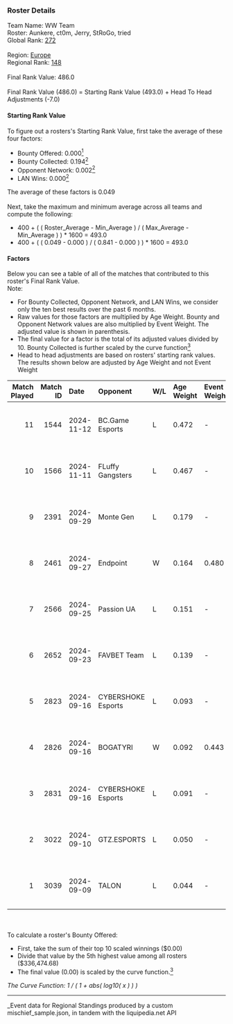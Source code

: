 ### Roster Details<br />
Team Name: WW Team<br />
Roster: Aunkere, ct0m, Jerry, StRoGo, tried<br />
Global Rank: [272](../../standings_global_2025_03_01.md)<br />
<br />
Region: [Europe]( ../../standings_europe_2025_03_01.md)<br />
Regional Rank: [148]( ../../standings_europe_2025_03_01.md)<br />
<br />
Final Rank Value:  486.0<br />
<br />
Final Rank Value (486.0) = Starting Rank Value (493.0) + Head To Head Adjustments (-7.0)<br />

#### Starting Rank Value<br />
To figure out a rosters's Starting Rank Value, first take the average of these four factors:<br />
- Bounty Offered: 0.000[<sup>1</sup>](#table2)
- Bounty Collected: 0.194[<sup>2</sup>](#table1)
- Opponent Network: 0.002[<sup>2</sup>](#table1)
- LAN Wins: 0.000[<sup>2</sup>](#table1)

The average of these factors is 0.049<br />
<br />
Next, take the maximum and minimum average across all teams and compute the following:<br />
- 400 + ( ( Roster_Average - Min_Average ) / ( Max_Average - Min_Average ) ) * 1600 = 493.0
- 400 + ( ( 0.049 - 0.000 ) / ( 0.841 - 0.000 ) ) * 1600 = 493.0


#### Factors<br />
Below you can see a table of all of the matches that contributed to this roster's Final Rank Value.<br />
Note:<br />

- For Bounty Collected, Opponent Network, and LAN Wins, we consider only the ten best results over the past 6 months.
- Raw values for those factors are multiplied by Age Weight. Bounty and Opponent Network values are also multiplied by Event Weight. The adjusted value is shown in parenthesis.
- The final value for a factor is the total of its adjusted values divided by 10. Bounty Collected is further scaled by the curve function[<sup>3</sup>](#curveFunction)
- Head to head adjustments are based on rosters' starting rank values. The results shown below are adjusted by Age Weight and not Event Weight
<span id="table1"></span><br />


| Match Played | Match ID | Date       | Opponent           | W/L | Age Weight | Event Weight | Bounty Collected | Opponent Network | LAN Wins  | H2H Adj. | Roster                               |
| -: | -: | :- | :- | :- | :- | :- | :- | :- | :- | -: | :- |
|           11 |     1544 | 2024-11-12 | BC.Game Esports    | L   | 0.472      | -            | -                | -                | -         |    -2.62 | Aunkere, ct0m, Jerry, StRoGo, tried  |
|           10 |     1566 | 2024-11-11 | FLuffy Gangsters   | L   | 0.467      | -            | -                | -                | -         |    -3.59 | Aunkere, ct0m, Jerry, StRoGo, tried  |
|            9 |     2391 | 2024-09-29 | Monte Gen          | L   | 0.179      | -            | -                | -                | -         |    -3.56 | Aunkere, ct0m, kelieN, StRoGo, tried |
|            8 |     2461 | 2024-09-27 | Endpoint           | W   | 0.164      | 0.480        | 0.009 (0.001)    | 0.233 (0.018)    | 0 (0.000) |     4.18 | Aunkere, ct0m, Jerry, StRoGo, tried  |
|            7 |     2566 | 2024-09-25 | Passion UA         | L   | 0.151      | -            | -                | -                | -         |    -0.12 | Aunkere, ct0m, Jerry, StRoGo, tried  |
|            6 |     2652 | 2024-09-23 | FAVBET Team        | L   | 0.139      | -            | -                | -                | -         |    -0.51 | Aunkere, ct0m, Jerry, StRoGo, tried  |
|            5 |     2823 | 2024-09-16 | CYBERSHOKE Esports | L   | 0.093      | -            | -                | -                | -         |    -0.94 | Aunkere, ct0m, Jerry, StRoGo, tried  |
|            4 |     2826 | 2024-09-16 | BOGATYRI           | W   | 0.092      | 0.443        | 0.000 (0.000)    | 0.000 (0.000)    | 0 (0.000) |     1.08 | Aunkere, ct0m, Jerry, StRoGo, tried  |
|            3 |     2831 | 2024-09-16 | CYBERSHOKE Esports | L   | 0.091      | -            | -                | -                | -         |    -0.23 | Aunkere, ct0m, Jerry, StRoGo, tried  |
|            2 |     3022 | 2024-09-10 | GTZ.ESPORTS        | L   | 0.050      | -            | -                | -                | -         |    -0.05 | Aunkere, ct0m, Jerry, StRoGo, tried  |
|            1 |     3039 | 2024-09-09 | TALON              | L   | 0.044      | -            | -                | -                | -         |    -0.66 | Aunkere, ct0m, Jerry, StRoGo, tried  |

<br />
<span id="table2"></span><br />
To calculate a roster's Bounty Offered:<br />

- First, take the sum of their top 10 scaled winnings ($0.00)
- Divide that value by the 5th highest value among all rosters ($336,474.68)
- The final value (0.00) is scaled by the curve function.[<sup>3</sup>](#curveFunction)

<span id="curveFunction"></span>_The Curve Function: 1 / ( 1 + abs( log10( x ) ) )_<br />

---
_Event data for Regional Standings produced by a custom mischief_sample.json, in tandem with the liquipedia.net API<br />
